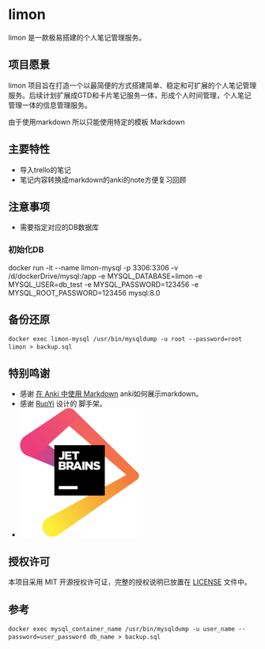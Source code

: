 # limon

limon 是一款极易搭建的个人笔记管理服务。


## 项目愿景

limon 项目旨在打造一个以最简便的方式搭建简单、稳定和可扩展的个人笔记管理服务。后续计划扩展成GTD和卡片笔记服务一体，形成个人时间管理，个人笔记管理一体的信息管理服务。

由于使用markdown 所以只能使用特定的模板 Markdown

## 主要特性

- 导入trello的笔记
- 笔记内容转换成markdown的anki的note方便复习回顾







## 注意事项
- 需要指定对应的DB数据库

### 初始化DB

docker run -it --name limon-mysql -p 3306:3306 -v /d/dockerDrive/mysql:/app -e MYSQL_DATABASE=limon -e MYSQL_USER=db_test -e MYSQL_PASSWORD=123456 -e MYSQL_ROOT_PASSWORD=123456 mysql:8.0


## 备份还原
```shell script
docker exec limon-mysql /usr/bin/mysqldump -u root --password=root limon > backup.sql
```



## 特别鸣谢

- 感谢 [在 Anki 中使用 Markdown](https://zhuanlan.zhihu.com/p/137570649) anki如何展示markdown。
- 感谢 [RuoYi](https://gitee.com/y_project/RuoYi-Vue) 设计的 脚手架。
- [![jetbrains.svg](jetbrains.svg)](https://www.jetbrains.com/?from=limon)





## 授权许可

本项目采用 MIT 开源授权许可证，完整的授权说明已放置在 [LICENSE](https://github.com/aircjm/limon/blob/master/LICENSE) 文件中。


## 参考
```shell script
docker exec mysql_container_name /usr/bin/mysqldump -u user_name --password=user_password db_name > backup.sql
```